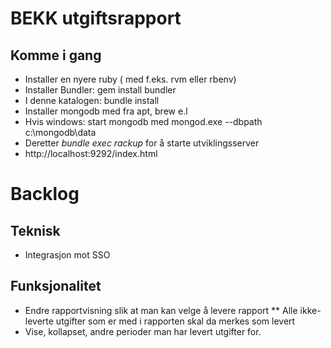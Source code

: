 # BEKK utgiftsrapport

## Komme i gang

* Installer en nyere ruby ( med f.eks. rvm eller rbenv)
* Installer Bundler: gem install bundler
* I denne katalogen: bundle install
* Installer mongodb med fra apt, brew e.l 
* Hvis windows: start mongodb med mongod.exe --dbpath c:\mongodb\data
* Deretter _bundle exec rackup_ for å starte utviklingsserver
* http://localhost:9292/index.html

# Backlog

## Teknisk
* Integrasjon mot SSO

## Funksjonalitet
* Endre rapportvisning slik at man kan velge å levere rapport
** Alle ikke-leverte utgifter som er med i rapporten skal da merkes som levert
* Vise, kollapset, andre perioder man har levert utgifter for.
